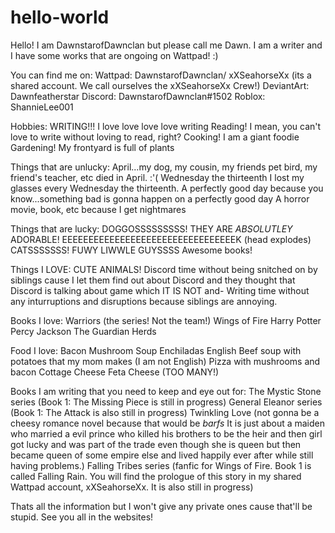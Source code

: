 # hello-world

Hello! I am DawnstarofDawnclan but please call me Dawn. 
I am a writer and I have some works that are ongoing on Wattpad! :)

You can find me on:
Wattpad: DawnstarofDawnclan/ xXSeahorseXx (its a shared account. We call ourselves the xXSeahorseXx Crew!)
DeviantArt: Dawnfeatherstar
Discord: DawnstarofDawnclan#1502
Roblox: ShannieLee001

Hobbies:
WRITING!!! I love love love love writing
Reading! I mean, you can't love to write without loving to read, right?
Cooking! I am a giant foodie
Gardening! My frontyard is full of plants

Things that are unlucky:
April...my dog, my cousin, my friends pet bird, my friend's teacher, etc died in April. :'(
Wednesday the thirteenth I lost my glasses every Wednesday the thirteenth.
A perfectly good day because you know...something bad is gonna happen on a perfectly good day
A horror movie, book, etc because I get nightmares

Things that are lucky:
DOGGOSSSSSSSSS! THEY ARE *ABSOLUTLEY* ADORABLE! EEEEEEEEEEEEEEEEEEEEEEEEEEEEEEEEEK (head explodes)
CATSSSSSSS! FUWY LIWWLE GUYSSSS
Awesome books! 

Things I LOVE:
CUTE ANIMALS! 
Discord time without being snitched on by siblings cause I let them find out about Discord and they thought that Discord is talking about game which IT IS NOT and-
Writing time without any inturruptions and disruptions because siblings are annoying. 

Books I love:
Warriors (the series! Not the team!)
Wings of Fire
Harry Potter
Percy Jackson
The Guardian Herds

Food I love:
Bacon
Mushroom Soup
Enchiladas 
English Beef soup with potatoes that my mom makes (I am not English)
Pizza with mushrooms and bacon
Cottage Cheese
Feta Cheese
(TOO MANY!)

Books I am writing that you need to keep and eye out for:
The Mystic Stone series (Book 1: The Missing Piece is still in progress)
General Eleanor series (Book 1: The Attack is also still in progress)
Twinkling Love (not gonna be a cheesy romance novel because that would be *barfs* It is just about a maiden who married a evil prince who killed his brothers to be the heir and then girl got lucky and was part of the trade even though she is queen but then became queen of some empire else and lived happily ever after while still having problems.)
Falling Tribes series (fanfic for Wings of Fire. Book 1 is called Falling Rain. You will find the prologue of this story in my shared Wattpad account, xXSeahorseXx. It is also still in progress) 

Thats all the information but I won't give any private ones cause that'll be stupid. 
See you all in the websites!
